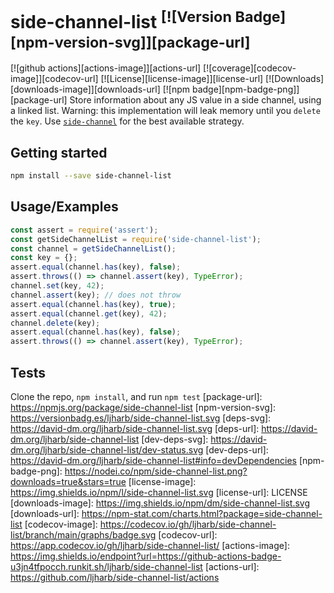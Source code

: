 # side-channel-list <sup>[![Version Badge][npm-version-svg]][package-url]</sup>
[![github actions][actions-image]][actions-url]
[![coverage][codecov-image]][codecov-url]
[![License][license-image]][license-url]
[![Downloads][downloads-image]][downloads-url]
[![npm badge][npm-badge-png]][package-url]
Store information about any JS value in a side channel, using a linked list.
Warning: this implementation will leak memory until you `delete` the `key`.
Use [`side-channel`](https://npmjs.com/side-channel) for the best available strategy.
## Getting started
```sh
npm install --save side-channel-list
```
## Usage/Examples
```js
const assert = require('assert');
const getSideChannelList = require('side-channel-list');
const channel = getSideChannelList();
const key = {};
assert.equal(channel.has(key), false);
assert.throws(() => channel.assert(key), TypeError);
channel.set(key, 42);
channel.assert(key); // does not throw
assert.equal(channel.has(key), true);
assert.equal(channel.get(key), 42);
channel.delete(key);
assert.equal(channel.has(key), false);
assert.throws(() => channel.assert(key), TypeError);
```
## Tests
Clone the repo, `npm install`, and run `npm test`
[package-url]: https://npmjs.org/package/side-channel-list
[npm-version-svg]: https://versionbadg.es/ljharb/side-channel-list.svg
[deps-svg]: https://david-dm.org/ljharb/side-channel-list.svg
[deps-url]: https://david-dm.org/ljharb/side-channel-list
[dev-deps-svg]: https://david-dm.org/ljharb/side-channel-list/dev-status.svg
[dev-deps-url]: https://david-dm.org/ljharb/side-channel-list#info=devDependencies
[npm-badge-png]: https://nodei.co/npm/side-channel-list.png?downloads=true&stars=true
[license-image]: https://img.shields.io/npm/l/side-channel-list.svg
[license-url]: LICENSE
[downloads-image]: https://img.shields.io/npm/dm/side-channel-list.svg
[downloads-url]: https://npm-stat.com/charts.html?package=side-channel-list
[codecov-image]: https://codecov.io/gh/ljharb/side-channel-list/branch/main/graphs/badge.svg
[codecov-url]: https://app.codecov.io/gh/ljharb/side-channel-list/
[actions-image]: https://img.shields.io/endpoint?url=https://github-actions-badge-u3jn4tfpocch.runkit.sh/ljharb/side-channel-list
[actions-url]: https://github.com/ljharb/side-channel-list/actions
